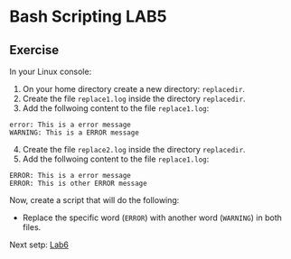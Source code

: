 # Bash Scripting LAB5

## Exercise

In your Linux console:
1. On your home directory create a new directory: `replacedir`.
2. Create the file `replace1.log` inside the directory `replacedir`.
3. Add the follwoing content to the file `replace1.log`:
```console
error: This is a error message
WARNING: This is a ERROR message
```
4. Create the file `replace2.log` inside the directory `replacedir`.
5. Add the follwoing content to the file `replace1.log`:
```console
ERROR: This is a error message
ERROR: This is other ERROR message
```

Now, create a script that will do the following:
- Replace the specific word (`ERROR`) with another word (`WARNING`) in both files.


Next setp: [Lab6](lab6.md)